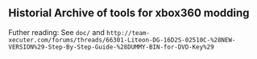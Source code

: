 ## Historial Archive of tools for xbox360 modding

Futher reading:
    See `doc/` and `http://team-xecuter.com/forums/threads/66301-Liteon-DG-16D2S-02510C-%28NEW-VERSION%29-Step-By-Step-Guide-%28DUMMY-BIN-for-DVD-Key%29`


